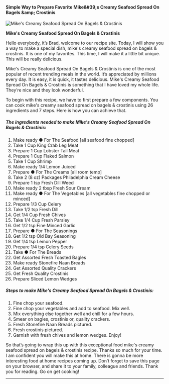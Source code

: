             

#### Simple Way to Prepare Favorite Mike&amp;#39;s Creamy Seafood Spread On Bagels &amp;amp; Crostinis

![Mike's Creamy Seafood Spread On Bagels &amp; Crostinis](https://img-global.cpcdn.com/recipes/27a3e2dd47ec9d69/751x532cq70/mikes-creamy-seafood-spread-on-bagels-crostinis-recipe-main-photo.jpg)

**Mike's Creamy Seafood Spread On Bagels &amp; Crostinis**

Hello everybody, it’s Brad, welcome to our recipe site. Today, I will show you a way to make a special dish, mike's creamy seafood spread on bagels & crostinis. It is one of my favorites. This time, I will make it a little bit unique. This will be really delicious.

Mike's Creamy Seafood Spread On Bagels & Crostinis is one of the most popular of recent trending meals in the world. It’s appreciated by millions every day. It is easy, it is quick, it tastes delicious. Mike's Creamy Seafood Spread On Bagels & Crostinis is something that I have loved my whole life. They’re nice and they look wonderful.

To begin with this recipe, we have to first prepare a few components. You can cook mike's creamy seafood spread on bagels & crostinis using 26 ingredients and 7 steps. Here is how you can achieve that.

##### The ingredients needed to make Mike's Creamy Seafood Spread On Bagels & Crostinis:

1.  Make ready ● For The Seafood \[all seafood fine chopped\]
2.  Take 1 Cup King Crab Leg Meat
3.  Prepare 1 Cup Lobster Tail Meat
4.  Prepare 1 Cup Flaked Salmon
5.  Take 1 Cup Shrimp
6.  Make ready 1/4 Lemon Juiced
7.  Prepare ● For The Creams \[all room temp\]
8.  Take 2 (8 oz) Packages Philadelphia Cream Cheese
9.  Prepare 1 tsp Fresh Dill Weed
10.  Make ready 2 tbsp Fresh Sour Cream
11.  Make ready ● For The Vegetables \[all vegetables fine chopped or minced\]
12.  Prepare 1/3 Cup Celery
13.  Take 1/2 tsp Fresh Dill
14.  Get 1/4 Cup Fresh Chives
15.  Take 1/4 Cup Fresh Parsley
16.  Get 1/2 tsp Fine Minced Garlic
17.  Prepare ● For The Seasonings
18.  Get 1/2 tsp Old Bay Seasoning
19.  Get 1/4 tsp Lemon Pepper
20.  Prepare 1/4 tsp Celery Seeds
21.  Take ● For The Breads
22.  Get Assorted Fresh Toasted Bagles
23.  Make ready Stonefire Naan Breads
24.  Get Assorted Quality Crackers
25.  Get Fresh Quality Crostinis
26.  Prepare Sliced Lemon Wedges

##### Steps to make Mike's Creamy Seafood Spread On Bagels & Crostinis:

1.  Fine chop your seafood.
2.  Fine chop your vegetables and add to seafood. Mix well.
3.  Mix everything else together well and chill for a few hours.
4.  Smear on bagles, crostinis or, quality crackers.
5.  Fresh Stonefire Naan Breads pictured.
6.  Fresh crostinis pictured.
7.  Garnish with fresh chives and lemon wedges. Enjoy!

So that’s going to wrap this up with this exceptional food mike's creamy seafood spread on bagels & crostinis recipe. Thanks so much for your time. I am confident you will make this at home. There is gonna be more interesting food at home recipes coming up. Don’t forget to save this page on your browser, and share it to your family, colleague and friends. Thank you for reading. Go on get cooking!

* * *